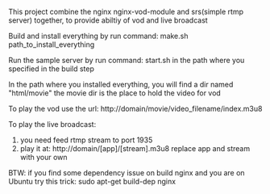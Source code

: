 This project combine the nginx nginx-vod-module and srs(simple rtmp server) together, to provide abiltiy of vod and live broadcast

Build and install everything by run command:
      make.sh path_to_install_everything

Run the sample server by run command:
    start.sh
in the path where you specified in the build step

In the path where you installed everything, you will find a dir named "html/movie"
the movie dir is the place to hold the video for vod

To play the vod use the url:
   http://domain/movie/video_filename/index.m3u8

To play the live broadcast:
   1. you need feed rtmp stream to port 1935
   2. play it at:
      http://domain/[app]/[stream].m3u8
      replace app and stream with your own


BTW:
if you find some dependency issue on build nginx and you are on Ubuntu try this trick:
sudo apt-get build-dep nginx
